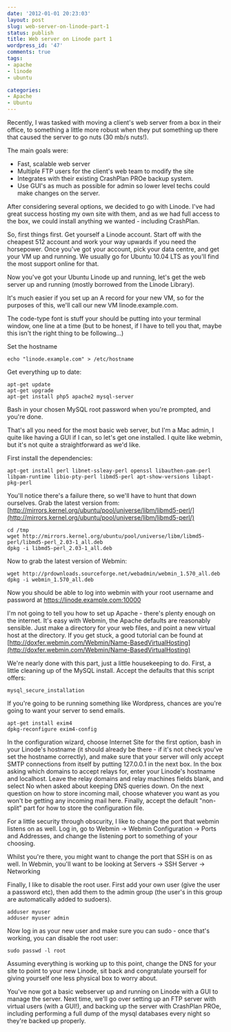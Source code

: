 ```yaml
---
date: '2012-01-01 20:23:03'
layout: post
slug: web-server-on-linode-part-1
status: publish
title: Web server on Linode part 1
wordpress_id: '47'
comments: true
tags:
- apache
- linode
- ubuntu

categories:
- Apache
- Ubuntu
---
```


Recently, I was tasked with moving a client's web server from a box in their office, to something a little more robust when they put something up there that caused the server to go nuts (30 mb/s nuts!).

The main goals were:

  * Fast, scalable web server
  * Multiple FTP users for the client's web team to modify the site
  * Integrates with their existing CrashPlan PROe backup system.
  * Use GUI's as much as possible for admin so lower level techs could make changes on the server.


After considering several options, we decided to go with Linode. I've had great success hosting my own site with them, and as we had full access to the box, we could install anything we wanted - including CrashPlan.<!--more-->

So, first things first. Get yourself a Linode account. Start off with the cheapest 512 account and work your way upwards if you need the horsepower. Once you've got your account, pick your data centre, and get your VM up and running. We usually go for Ubuntu 10.04 LTS as you'll find the most support online for that.

Now you've got your Ubuntu Linode up and running, let's get the web server up and running (mostly borrowed from the Linode Library).

It's much easier if you set up an A record for your new VM, so for the purposes of this, we'll call our new VM linode.example.com.

The code-type font is stuff your should be putting into your terminal window, one line at a time (but to be honest, if I have to tell you that, maybe this isn't the right thing to be following...)

Set the hostname  
```
echo "linode.example.com" > /etc/hostname
```

Get everything up to date:  
```
apt-get update
apt-get upgrade
apt-get install php5 apache2 mysql-server
```

Bash in your chosen MySQL root password when you're prompted, and you're done.

That's all you need for the most basic web server, but I'm a Mac admin, I quite like having a GUI if I can, so let's get one installed. I quite like webmin, but it's not quite a straightforward as we'd like.

First install the dependencies:  
```
apt-get install perl libnet-ssleay-perl openssl libauthen-pam-perl libpam-runtime libio-pty-perl libmd5-perl apt-show-versions libapt-pkg-perl
```

You'll notice there's a failure there, so we'll have to hunt that down ourselves. Grab the latest version from: [http://mirrors.kernel.org/ubuntu/pool/universe/libm/libmd5-perl/](http://mirrors.kernel.org/ubuntu/pool/universe/libm/libmd5-perl/)  

```
cd /tmp
wget http://mirrors.kernel.org/ubuntu/pool/universe/libm/libmd5-perl/libmd5-perl_2.03-1_all.deb
dpkg -i libmd5-perl_2.03-1_all.deb
```


Now to grab the latest version of Webmin:
```
wget http://prdownloads.sourceforge.net/webadmin/webmin_1.570_all.deb
dpkg -i webmin_1.570_all.deb
```

Now you should be able to log into webmin with your root username and password at https://linode.example.com:10000

I'm not going to tell you how to set up Apache - there's plenty enough on the internet. It's easy with Webmin, the Apache defaults are reasonably sensible. Just make a directory for your web files, and point a new virtual host at the directory. If you get stuck, a good tutorial can be found at [http://doxfer.webmin.com/Webmin/Name-BasedVirtualHosting](http://doxfer.webmin.com/Webmin/Name-BasedVirtualHosting)

We're nearly done with this part, just a little housekeeping to do. First, a little cleaning up of the MySQL install. Accept the defaults that this script offers:
```
mysql_secure_installation
```

If you're going to be running something like Wordpress, chances are you're going to want your server to send emails.
```
apt-get install exim4
dpkg-reconfigure exim4-config
```

In the configuration wizard, choose Internet Site for the first option, bash in your Linode's hostname (it should already be there - if it's not check you've set the hostname correctly), and make sure that your server will only accept SMTP connections from itself by putting 127.0.0.1 in the next box. In the box asking which domains to accept relays for, enter your Linode's hostname and localhost. Leave the relay domains and relay machines fields blank, and select No when asked about keeping DNS queries down. On the next question on how to store incoming mail, choose whatever you want as you won't be getting any incoming mail here. Finally, accept the default "non-split" part for how to store the configuration file.

For a little security through obscurity, I like to change the port that webmin listens on as well. Log in, go to Webmin -> Webmin Configuration -> Ports and Addresses, and change the listening port to something of your choosing. 

Whilst you're there, you might want to change the port that SSH is on as well. In Webmin, you'll want to be looking at Servers -> SSH Server -> Networking

Finally, I like to disable the root user. First add your own user (give the user a password etc), then add them to the admin group (the user's in this group are automatically added to sudoers).
```
adduser myuser
adduser myuser admin
```

Now log in as your new user and make sure you can sudo - once that's working, you can disable the root user:
```
sudo passwd -l root
```

Assuming everything is working up to this point, change the DNS for your site to point to your new Linode, sit back and congratulate yourself for giving yourself one less physical box to worry about.

You've now got a basic webserver up and running on Linode with a GUI to manage the server. Next time, we'll go over setting up an FTP server with virtual users (with a GUI!), and backing up the server with CrashPlan PROe, including performing a full dump of the mysql databases every night so they're backed up properly.



